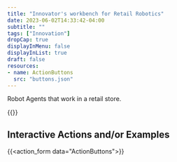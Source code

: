 ```yaml
---
title: "Innovator's workbench for Retail Robotics"
date: 2023-06-02T14:33:42-04:00
subtitle: ""
tags: ["Innovation"]
dropCap: true
displayInMenu: false
displayInList: true
draft: false
resources:
- name: ActionButtons
  src: "buttons.json"
---
```


Robot Agents that work in a retail store.

<param class="hidde-after-preview">
{{<action_form data="ActionButtons">}}

<!--more-->


Interactive Actions and/or Examples
---

{{<action_form data="ActionButtons">}}

